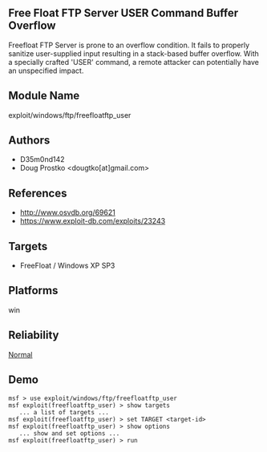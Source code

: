 ## Free Float FTP Server USER Command Buffer Overflow

Freefloat FTP Server is prone to an overflow condition. It 
fails to properly sanitize user-supplied input resulting in 
a stack-based buffer overflow. With a specially crafted 
'USER' command, a remote attacker can potentially have an 
unspecified impact.


## Module Name
exploit/windows/ftp/freefloatftp_user

## Authors
* D35m0nd142
* Doug Prostko <dougtko[at]gmail.com>


## References
* http://www.osvdb.org/69621
* https://www.exploit-db.com/exploits/23243



## Targets
* FreeFloat / Windows XP SP3


## Platforms
win

## Reliability
[Normal](https://github.com/rapid7/metasploit-framework/wiki/Exploit-Ranking)

## Demo

```
msf > use exploit/windows/ftp/freefloatftp_user
msf exploit(freefloatftp_user) > show targets
   ... a list of targets ...
msf exploit(freefloatftp_user) > set TARGET <target-id>
msf exploit(freefloatftp_user) > show options
   ... show and set options ...
msf exploit(freefloatftp_user) > run
```
    
    